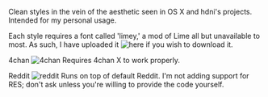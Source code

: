 Clean styles in the vein of the aesthetic seen in OS X and hdni's projects. Intended for my personal usage.

Each style requires a font called 'limey,' a mod of Lime all but unavailable to most. As such, I have uploaded it ![here](https://mega.co.nz/#!KZ8BlKgL!CWajFS6d7q6maIpBNqHhIQDsxEcIF-IA3r7qpl02XfI) if you wish to download it.

4chan
![4chan](http://goput.it/cft.png)
Requires 4chan X to work properly.


Reddit
![reddit](http://goput.it/img.png)
Runs on top of default Reddit. I'm not adding support for RES; don't ask unless you're willing to provide the code yourself.
